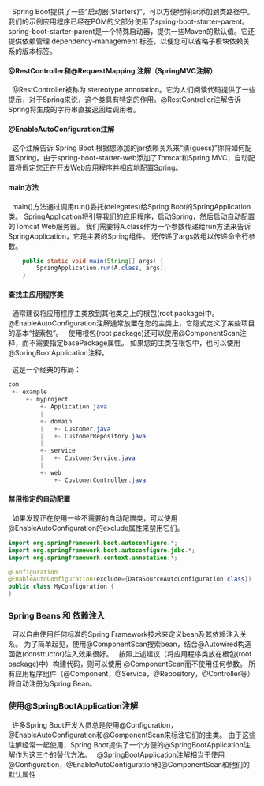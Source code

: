 &nbsp;&nbsp;Spring Boot提供了一些“启动器(Starters)”，可以方便地将jar添加到类路径中。我们的示例应用程序已经在POM的父部分使用了spring-boot-starter-parent。spring-boot-starter-parent是一个特殊启动器，提供一些Maven的默认值。它还提供依赖管理 dependency-management 标签，以便您可以省略子模块依赖关系的版本标签。

#### @RestController和@RequestMapping 注解（SpringMVC注解）
&nbsp;&nbsp;@RestController被称为 stereotype annotation。它为人们阅读代码提供了一些提示，对于Spring来说，这个类具有特定的作用。@RestController注解告诉Spring将生成的字符串直接返回给调用者。

#### @EnableAutoConfiguration注解
&nbsp;&nbsp;这个注解告诉 Spring Boot 根据您添加的jar依赖关系来“猜(guess)”你将如何配置Spring。由于spring-boot-starter-web添加了Tomcat和Spring MVC，自动配置将假定您正在开发Web应用程序并相应地配置Spring。

#### main方法
&nbsp;&nbsp;main()方法通过调用run()委托(delegates)给Spring Boot的SpringApplication类。 SpringApplication将引导我们的应用程序，启动Spring，然后启动自动配置的Tomcat Web服务器。 我们需要将A.class作为一个参数传递给run方法来告诉SpringApplication，它是主要的Spring组件。 还传递了args数组以传递命令行参数。
```java
    public static void main(String[] args) {
        SpringApplication.run(A.class, args);
    }
```

#### 查找主应用程序类
&nbsp;&nbsp;通常建议将应用程序主类放到其他类之上的根包(root package)中。@EnableAutoConfiguration注解通常放置在您的主类上，它隐式定义了某些项目的基本“搜索包”。 
&nbsp;&nbsp;使用根包(root package)还可以使用@ComponentScan注释，而不需要指定basePackage属性。 如果您的主类在根包中，也可以使用@SpringBootApplication注释。

&nbsp;&nbsp;这是一个经典的布局：
``` java
com
 +- example
     +- myproject
         +- Application.java
         |
         +- domain
         |   +- Customer.java
         |   +- CustomerRepository.java
         |
         +- service
         |   +- CustomerService.java
         |
         +- web
             +- CustomerController.java
```

#### 禁用指定的自动配置
&nbsp;&nbsp;如果发现正在使用一些不需要的自动配置类，可以使用@EnableAutoConfiguration的exclude属性来禁用它们。
``` java
import org.springframework.boot.autoconfigure.*;
import org.springframework.boot.autoconfigure.jdbc.*;
import org.springframework.context.annotation.*;

@Configuration
@EnableAutoConfiguration(exclude={DataSourceAutoConfiguration.class})
public class MyConfiguration {
}
```

### Spring Beans 和 依赖注入
&nbsp;&nbsp;可以自由使用任何标准的Spring Framework技术来定义bean及其依赖注入关系。 为了简单起见，使用@ComponentScan搜索bean，结合@Autowired构造函数(constructor)注入效果很好。
&nbsp;&nbsp;按照上述建议（将应用程序类放在根包(root package)中）构建代码，则可以使用 @ComponentScan而不使用任何参数。 所有应用程序组件（@Component，@Service，@Repository，@Controller等）将自动注册为Spring Bean。

### 使用@SpringBootApplication注解
&nbsp;&nbsp;许多Spring Boot开发人员总是使用@Configuration，@EnableAutoConfiguration和@ComponentScan来标注它们的主类。 由于这些注解经常一起使用，Spring Boot提供了一个方便的@SpringBootApplication注解作为这三个的替代方法。
&nbsp;&nbsp;@SpringBootApplication注解相当于使用@Configuration，@EnableAutoConfiguration和@ComponentScan和他们的默认属性